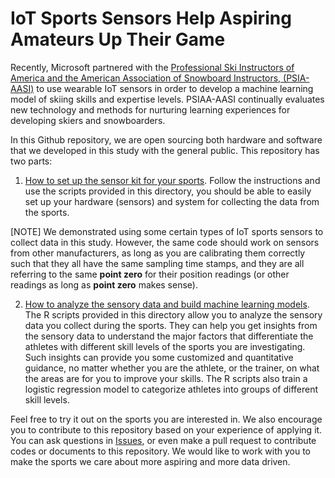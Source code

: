 # IoT Sports Sensors Help Aspiring Amateurs Up Their Game

Recently, Microsoft partnered with the [Professional Ski Instructors of America and the American Association of Snowboard Instructors, (PSIA-AASI)](http://www.thesnowpros.org/) to use wearable IoT sensors in order to develop a machine learning model of skiing skills and expertise levels.  PSIAA-AASI continually evaluates new technology and methods for nurturing learning experiences for developing skiers and snowboarders.

In this Github repository, we are open sourcing both hardware and software that we developed in this study with the general public. This repository has two parts:

1. [How to set up the sensor kit for your sports](./SensorKit/README.md). Follow the instructions and use the scripts provided in this directory, you should be able to easily set up your hardware (sensors) and system for collecting the data from the sports. 

[NOTE] We demonstrated using some certain types of IoT sports sensors to collect data in this study. However, the same code should work on sensors from other manufacturers, as long as you are calibrating them correctly such that they all have the same sampling time stamps, and they are all referring to the same __point zero__ for their position readings (or other readings as long as __point zero__ makes sense). 

2. [How to analyze the sensory data and build machine learning models](./RScripts/README.md). The R scripts provided in this directory allow you to analyze the sensory data you collect during the sports. They can help you get insights from the sensory data to understand the major factors that differentiate the athletes with different skill levels of the sports you are investigating. Such insights can provide you some customized and quantitative guidance, no matter whether you are the athlete, or the trainer, on what the areas are for you to improve your skills. The R scripts also train a logistic regression model to categorize athletes into groups of different skill levels.

Feel free to try it out on the sports you are interested in. We also encourage you to contribute to this repository based on your experience of applying it. You can ask questions in [Issues](./issues), or even make a pull request to contribute codes or documents to this repository. We would like to work with you to make the sports we care about more aspiring and more data driven. 



